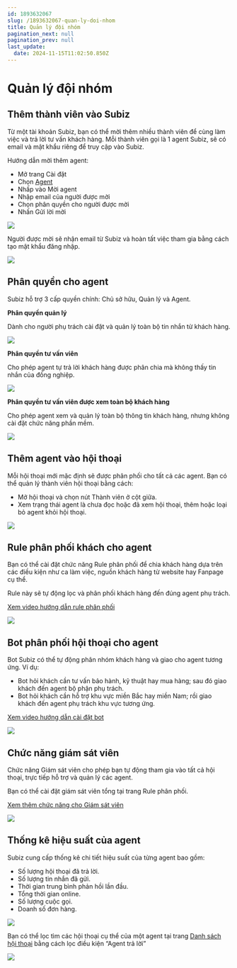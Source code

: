 ```yaml
---
id: 1893632067
slug: /1893632067-quan-ly-doi-nhom
title: Quản lý đội nhóm
pagination_next: null
pagination_prev: null
last_update:
  date: 2024-11-15T11:02:50.850Z
---
```


# Quản lý đội nhóm

## Thêm thành viên vào Subiz 


Từ một tài khoản Subiz, bạn có thể mời thêm nhiều thành viên để cùng làm việc và trả lời tư vấn khách hàng. Mỗi thành viên gọi là 1 agent Subiz, sẽ có email và mật khẩu riêng để truy cập vào Subiz.

Hướng dẫn mời thêm agent:

- Mở trang Cài đặt
- Chọn [Agent](https://app.subiz.com.vn/settings/agents)
- Nhấp vào Mời agent
- Nhập email của người được mời
- Chọn phân quyền cho người được mời
- Nhấn Gửi lời mời


![](https://vcdn.subiz-cdn.com/file/e61647305daa0ca9fe3b750b2c15230546c919ccf239b7347ef23ee849fcebd1_acpxkgumifuoofoosble)


Người được mời sẽ nhận email từ Subiz và hoàn tất việc tham gia bằng cách tạo mật khẩu đăng nhập.


![](https://vcdn.subiz-cdn.com/file/9483317e7c13057476f4d64dab435c3a3d29cdbc90785301f709021ed85e7cb9_acpxkgumifuoofoosble)

## Phân quyền cho agent 


Subiz hỗ trợ 3 cấp quyền chính: Chủ sở hữu, Quản lý và Agent.

**Phân quyền quản lý**

Dành cho người phụ trách cài đặt và quản lý toàn bộ tin nhắn từ khách hàng.


![](https://vcdn.subiz-cdn.com/file/a9c7d409398b280a405a1865f874a8246fab7abc8f5574dfbd9d962bf3dabfec_acpxkgumifuoofoosble)


**Phân quyền tư vấn viên**

Cho phép agent tự trả lời khách hàng được phân chia mà không thấy tin nhắn của đồng nghiệp.


![](https://vcdn.subiz-cdn.com/file/58adb88ba708432f2b53c2f81b85e84dc77a706c2fbc1c720bb49a183afb5749_acpxkgumifuoofoosble)


**Phân quyền tư vấn viên được xem toàn bộ khách hàng**

Cho phép agent xem và quản lý toàn bộ thông tin khách hàng, nhưng không cài đặt chức năng phần mềm.


![](https://vcdn.subiz-cdn.com/file/5ca9c0fa2eed10b28da31a63a724c8cf9b12bee1f791fdd4633ed07db20518d5_acpxkgumifuoofoosble)

## Thêm agent vào hội thoại 


Mỗi hội thoại mới mặc định sẽ được phân phối cho tất cả các agent. Bạn có thể quản lý thành viên hội thoại bằng cách:

- Mở hội thoại và chọn nút Thành viên ở cột giữa.
- Xem trạng thái agent là chưa đọc hoặc đã xem hội thoại, thêm hoặc loại bỏ agent khỏi hội thoại.


![](https://vcdn.subiz-cdn.com/file/c8048c1b9976bf462d8d51106617a2bdd830ddec2285ed11d6b3e9a1aecefdca_acpxkgumifuoofoosble)

## Rule phân phối khách cho agent 


Bạn có thể cài đặt chức năng Rule phân phối để chia khách hàng dựa trên các điều kiện như ca làm việc, nguồn khách hàng từ website hay Fanpage cụ thể. 

Rule này sẽ tự động lọc và phân phối khách hàng đến đúng agent phụ trách.

[Xem video hướng dẫn rule phân phối](https://www.youtube.com/watch?v=58QX5R6Z0pc)


![](https://vcdn.subiz-cdn.com/file/d5bda558b390b0f8507abdb2142ef76bc8001dbdb5748827719853819556884e_acpxkgumifuoofoosble)

## Bot phân phối hội thoại cho agent 


Bot Subiz có thể tự động phân nhóm khách hàng và giao cho agent tương ứng. Ví dụ:

- Bot hỏi khách cần tư vấn bảo hành, kỹ thuật hay mua hàng; sau đó giao khách đến agent bộ phận phụ trách.
- Bot hỏi khách cần hỗ trợ khu vực miền Bắc hay miền Nam; rồi giao khách đến agent phụ trách khu vực tương ứng.

[Xem video hướng dẫn cài đặt bot](https://www.youtube.com/watch?v=UeE6tV5IG6k)


![](https://vcdn.subiz-cdn.com/file/de9507711793a4821d1b07301a2a5f75709af78fa26c28d4e419fe1cb8eeb8fa_acpxkgumifuoofoosble)

## Chức năng giám sát viên 


Chức năng Giám sát viên cho phép bạn tự động tham gia vào tất cả hội thoại, trực tiếp hỗ trợ và quản lý các agent. 

Bạn có thể cài đặt giám sát viên tổng tại trang Rule phân phối.

[Xem thêm chức năng cho Giám sát viên](https://subiz.com.vn/docs/956862628-giam-sat-vien-hoi-thoai)


![](https://vcdn.subiz-cdn.com/file/848a3b5cf2db0719e52f59b984f89f2d7d32d0c29c8091e294e0d21ed644f8ed_acpxkgumifuoofoosble)

## Thống kê hiệu suất của agent 


Subiz cung cấp thống kê chi tiết hiệu suất của từng agent bao gồm:

- Số lượng hội thoại đã trả lời.
- Số lượng tin nhắn đã gửi.
- Thời gian trung bình phản hồi lần đầu.
- Tổng thời gian online.
- Số lượng cuộc gọi.
- Doanh số đơn hàng.




![](https://vcdn.subiz-cdn.com/file/a8595774326ea0cabccfa07821b0ea07ce1ed092357a4648775201031564218e_acpxkgumifuoofoosble)


Bạn có thể lọc tìm các hội thoại cụ thể của một agent tại trang [Danh sách hội thoại](https://app.subiz.com.vn/new-reports/convo-list) bằng cách lọc điều kiện “Agent trả lời”


![](https://vcdn.subiz-cdn.com/file/b8fdac1277fc829555dc3d6ae86882f66c89c80b9f61c28b524e88ceff4b725a_acpxkgumifuoofoosble)
